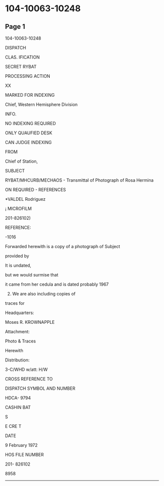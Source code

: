 # 104-10063-10248

## Page 1

104-10063-10248

DISPATCH

CLAS. IFICATION

SECRET RYBAT

PROCESSING ACTION

XX

MARKED FOR INDEXING

Chief, Western Hemisphere Division

INFO.

NO INDEXING REQUIRED

ONLY QUAUFIED DESK

CAN JUDGE INDEXING

FROM

Chief of Station,

SUBJECT

RYBAT/MHCURB/MECHAOS - Transmittal of Photograph of Rosa Hermina

ON REQUIRED - REFERENCES

*VALDEL Rodriguez

¡ MICROFILM

201-826102)

REFERENCE:

-1016

Forwarded herewith is a copy of a photograph of Subject

provided by

It is undated,

but we would surmise that

it came from her cedula and is dated probably 1967

2. We are also including copies of

traces for

Headquarters:

Moses R. KROWNAPPLE

Attachment:

Photo & Traces

Herewith

Distribution:

3-C/WHD w/att: H/W

CROSS REFERENCE TO

DISPATCH SYMBOL AND NUMBER

HDCA- 9794

CASHIN BAT

S

E CRE T

DATE

9 February 1972

HOS FILE NUMBER

201- 826102

8958

---

